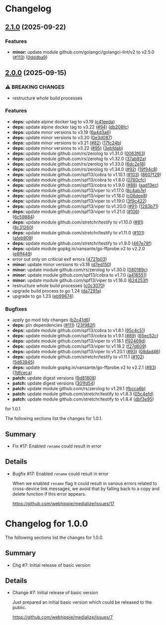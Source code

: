 # Changelog

## [2.1.0](https://github.com/webhippie/medialize/compare/v2.0.0...v2.1.0) (2025-09-22)


### Features

* **minor:** update module github.com/golangci/golangci-lint/v2 to v2.5.0 ([#113](https://github.com/webhippie/medialize/issues/113)) ([0dddba9](https://github.com/webhippie/medialize/commit/0dddba99ad2b0806e8f5a7c7c32fecf019f81bbe))

## [2.0.0](https://github.com/webhippie/medialize/compare/v1.0.1...v2.0.0) (2025-09-15)


### ⚠ BREAKING CHANGES

* restructure whole build processes

### Features

* **deps:** update alpine docker tag to v3.19 ([c41eeda](https://github.com/webhippie/medialize/commit/c41eeda8767a078d2142e2ed58f7e2170a016237))
* **deps:** update alpine docker tag to v3.22 ([#94](https://github.com/webhippie/medialize/issues/94)) ([db208fc](https://github.com/webhippie/medialize/commit/db208fc311fd925c658f92e73971272aebe515f2))
* **deps:** update minor versions to v3.19 ([6a4d3a6](https://github.com/webhippie/medialize/commit/6a4d3a6ca72233f889e34c2fa790ac5bbeacbf94))
* **deps:** update minor versions to v3.20 ([0e3d087](https://github.com/webhippie/medialize/commit/0e3d0873449399c3f00abcddb17aa2b025632604))
* **deps:** update minor versions to v3.21 ([#82](https://github.com/webhippie/medialize/issues/82)) ([17fc24b](https://github.com/webhippie/medialize/commit/17fc24bfca3e3d0ac8477498eda850d512a4e8db))
* **deps:** update minor versions to v3.22 ([#95](https://github.com/webhippie/medialize/issues/95)) ([3ebfdab](https://github.com/webhippie/medialize/commit/3ebfdabf07669fbe4987e6c2b133108c5622d1ad))
* **deps:** update module github.com/rs/zerolog to v1.31.0 ([0063f63](https://github.com/webhippie/medialize/commit/0063f636483edebba62c90d39b208aea4b280b40))
* **deps:** update module github.com/rs/zerolog to v1.32.0 ([37ab92a](https://github.com/webhippie/medialize/commit/37ab92a5e5ef4c6dc18e959e0dab33ae1b8d591d))
* **deps:** update module github.com/rs/zerolog to v1.33.0 ([6dc2e18](https://github.com/webhippie/medialize/commit/6dc2e189bd956170654c1b13a9116c84dad31de3))
* **deps:** update module github.com/rs/zerolog to v1.34.0 ([#92](https://github.com/webhippie/medialize/issues/92)) ([19f94c8](https://github.com/webhippie/medialize/commit/19f94c8e2740b705d1bf84154f7dc18c9f7ed045))
* **deps:** update module github.com/spf13/cobra to v1.10.1 ([#103](https://github.com/webhippie/medialize/issues/103)) ([8607f29](https://github.com/webhippie/medialize/commit/8607f295ffbbc8e52a12b81183f27469fa97ae17))
* **deps:** update module github.com/spf13/cobra to v1.8.0 ([0760cfc](https://github.com/webhippie/medialize/commit/0760cfcdd2e1d8a120b96b70c029aca6aeba31f4))
* **deps:** update module github.com/spf13/cobra to v1.9.0 ([#88](https://github.com/webhippie/medialize/issues/88)) ([aad13ec](https://github.com/webhippie/medialize/commit/aad13ec9d3267ac459c3a68d89415e12e2bfad39))
* **deps:** update module github.com/spf13/viper to v1.17.0 ([8c4ab7e](https://github.com/webhippie/medialize/commit/8c4ab7ec0196fa43d454a074ed7722729438eb5d))
* **deps:** update module github.com/spf13/viper to v1.18.0 ([c06dee8](https://github.com/webhippie/medialize/commit/c06dee81adaaa22fed2e2716761fa33096147fe5))
* **deps:** update module github.com/spf13/viper to v1.19.0 ([3f9c422](https://github.com/webhippie/medialize/commit/3f9c422d43f6a9187176dd1d2860692ef85ef53a))
* **deps:** update module github.com/spf13/viper to v1.20.0 ([#91](https://github.com/webhippie/medialize/issues/91)) ([1283b71](https://github.com/webhippie/medialize/commit/1283b71d90210980558af39b3f964075cc8801ac))
* **deps:** update module github.com/spf13/viper to v1.21.0 ([#106](https://github.com/webhippie/medialize/issues/106)) ([6c59884](https://github.com/webhippie/medialize/commit/6c598848f7ea0cb86c284f9feadaf912a255fc75))
* **deps:** update module github.com/stretchr/testify to v1.10.0 ([#81](https://github.com/webhippie/medialize/issues/81)) ([8c31260](https://github.com/webhippie/medialize/commit/8c31260b5da5bbeaad2b00ea735bbb8079ab1aa2))
* **deps:** update module github.com/stretchr/testify to v1.11.0 ([#101](https://github.com/webhippie/medialize/issues/101)) ([afeb909](https://github.com/webhippie/medialize/commit/afeb9090e217cefb8880bfb57a32ed23273c8b30))
* **deps:** update module github.com/stretchr/testify to v1.9.0 ([467e78f](https://github.com/webhippie/medialize/commit/467e78f6ca542c1f418cb1a94c25004e99704844))
* **deps:** update module gopkg.in/vansante/go-ffprobe.v2 to v2.2.0 ([e6ff449](https://github.com/webhippie/medialize/commit/e6ff449d217f6148a309934737bc5fec542dc77c))
* error out only on criticial exif errors ([4721b03](https://github.com/webhippie/medialize/commit/4721b0341316e506d846151a3831ae72dfd075aa))
* **minor:** update minor versions to v3.18 ([d7ed150](https://github.com/webhippie/medialize/commit/d7ed150bd8333bc44645f7ddbd457ffcc0a11040))
* **minor:** update module github.com/rs/zerolog to v1.30.0 ([080189c](https://github.com/webhippie/medialize/commit/080189c15e946207f14f6262767fe3402d1834a0))
* **minor:** update module github.com/spf13/cobra to v1.7.0 ([a416551](https://github.com/webhippie/medialize/commit/a4165513ec7d736692c95ddd2b1e4c6f1a48d041))
* **minor:** update module github.com/spf13/viper to v1.16.0 ([624253f](https://github.com/webhippie/medialize/commit/624253fad7c22e1e74414dfb5c460fb34c14f373))
* restructure whole build processes ([c0c3070](https://github.com/webhippie/medialize/commit/c0c3070fe24f3018194408b3ecb4be8bc5d562f6))
* upgrade build process to go 1.24 ([da7291a](https://github.com/webhippie/medialize/commit/da7291a1ee50cbe9266cc9e88091d1bc97480f89))
* upgrade to go 1.23 ([eb99674](https://github.com/webhippie/medialize/commit/eb99674167eb6751a9ca013c68ab8e10c0330af6))


### Bugfixes

* apply go mod tidy changes ([b2c41d6](https://github.com/webhippie/medialize/commit/b2c41d6e2770b52f7c9ed1df1b0b2a20f4435c9b))
* **deps:** pin dependencies ([#111](https://github.com/webhippie/medialize/issues/111)) ([23f982f](https://github.com/webhippie/medialize/commit/23f982f9e750845a116ac8d1780b1161582a4b31))
* **deps:** update module github.com/spf13/cobra to v1.8.1 ([95c4c51](https://github.com/webhippie/medialize/commit/95c4c5182cc5e32df733fb55b6d66c735e214352))
* **deps:** update module github.com/spf13/cobra to v1.9.1 ([#89](https://github.com/webhippie/medialize/issues/89)) ([65ec52c](https://github.com/webhippie/medialize/commit/65ec52c82ab8fe5e902970d95f7b432e40ad3c72))
* **deps:** update module github.com/spf13/viper to v1.18.1 ([f92469d](https://github.com/webhippie/medialize/commit/f92469d23740742f279d78ae6287cfe9015f8413))
* **deps:** update module github.com/spf13/viper to v1.18.2 ([f27d609](https://github.com/webhippie/medialize/commit/f27d60926bc8a1aa4f934572b7f543b2a90bcea8))
* **deps:** update module github.com/spf13/viper to v1.20.1 ([#93](https://github.com/webhippie/medialize/issues/93)) ([08dad46](https://github.com/webhippie/medialize/commit/08dad46ebe74df561f69418966bbff852c9e18e2))
* **deps:** update module github.com/stretchr/testify to v1.11.1 ([#102](https://github.com/webhippie/medialize/issues/102)) ([5d63945](https://github.com/webhippie/medialize/commit/5d63945d295c3b1487f62b57fdc2b9785946654f))
* **deps:** update module gopkg.in/vansante/go-ffprobe.v2 to v2.2.1 ([#83](https://github.com/webhippie/medialize/issues/83)) ([7dfceca](https://github.com/webhippie/medialize/commit/7dfcecacbaaf4134921c459014d6c6742ca86801))
* **patch:** update digest versions ([9d81808](https://github.com/webhippie/medialize/commit/9d8180843639febe599818a3a473defbd9428f4a))
* **patch:** update digest versions ([301fd54](https://github.com/webhippie/medialize/commit/301fd54de9b28d8f73c47fda181cd4eccdf3846c))
* **patch:** update module github.com/rs/zerolog to v1.29.1 ([fbcca6b](https://github.com/webhippie/medialize/commit/fbcca6b8ab9f5ad052a4085f9d0cb647b3ef37a1))
* **patch:** update module github.com/stretchr/testify to v1.8.3 ([05c4efd](https://github.com/webhippie/medialize/commit/05c4efd551c19101abea89c81a32328a270b7b0c))
* **patch:** update module github.com/stretchr/testify to v1.8.4 ([dbf3e95](https://github.com/webhippie/medialize/commit/dbf3e958bdae4e3d804364634e174e4d404e21d5))

for 1.0.1

The following sections list the changes for 1.0.1.

## Summary

 * Fix #17: Enabled `rename` could result in error

## Details

 * Bugfix #17: Enabled `rename` could result in error

   When we enabled `rename` flag it could result in various errors related to
   cross-device link messages, we avoid that by falling back to a copy and delete
   function if this error appears.

   https://github.com/webhippie/medialize/issues/17


# Changelog for 1.0.0

The following sections list the changes for 1.0.0.

## Summary

 * Chg #7: Initial release of basic version

## Details

 * Change #7: Initial release of basic version

   Just prepared an initial basic version which could be released to the public.

   https://github.com/webhippie/medialize/issues/7
